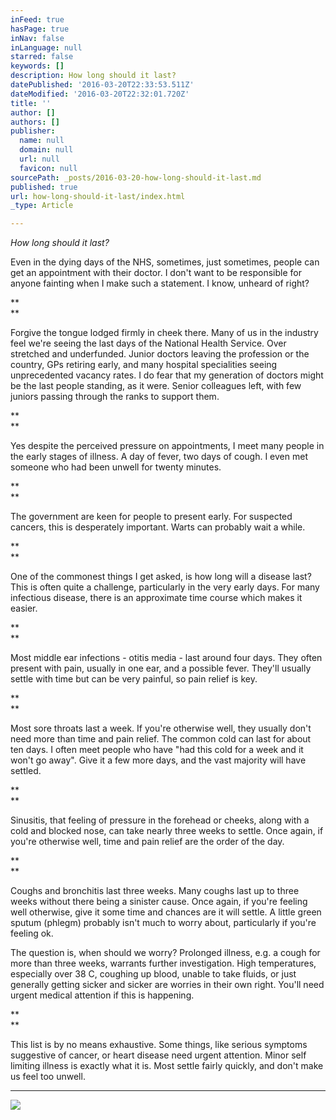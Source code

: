 ```yaml
---
inFeed: true
hasPage: true
inNav: false
inLanguage: null
starred: false
keywords: []
description: How long should it last?
datePublished: '2016-03-20T22:33:53.511Z'
dateModified: '2016-03-20T22:32:01.720Z'
title: ''
author: []
authors: []
publisher:
  name: null
  domain: null
  url: null
  favicon: null
sourcePath: _posts/2016-03-20-how-long-should-it-last.md
published: true
url: how-long-should-it-last/index.html
_type: Article

---
```

_How long should it last?_

Even in the dying days of the NHS, sometimes, just sometimes, people can get an appointment with their doctor. I don't want to be responsible for anyone fainting when I make such a statement. I know, unheard of right?

**  
**

Forgive the tongue lodged firmly in cheek there. Many of us in the industry feel we're seeing the last days of the National Health Service. Over stretched and underfunded. Junior doctors leaving the profession or the country, GPs retiring early, and many hospital specialities seeing unprecedented vacancy rates. I do fear that my generation of doctors might be the last people standing, as it were. Senior colleagues left, with few juniors passing through the ranks to support them. 

**  
**

Yes despite the perceived pressure on appointments, I meet many people in the early stages of illness. A day of fever, two days of cough. I even met someone who had been unwell for twenty minutes. 

**  
**

The government are keen for people to present early. For suspected cancers, this is desperately important. Warts can probably wait a while.

**  
**

One of the commonest things I get asked, is how long will a disease last? This is often quite a challenge, particularly in the very early days. For many infectious disease, there is an approximate time course which makes it easier.

**  
**

Most middle ear infections - otitis media - last around four days. They often present with pain, usually in one ear, and a possible fever. They'll usually settle with time but can be very painful, so pain relief is key. 

**  
**

Most sore throats last a week. If you're otherwise well, they usually don't need more than time and pain relief. The common cold can last for about ten days. I often meet people who have "had this cold for a week and it won't go away". Give it a few more days, and the vast majority will have settled.

**  
**

Sinusitis, that feeling of pressure in the forehead or cheeks, along with a cold and blocked nose, can take nearly three weeks to settle. Once again, if you're otherwise well, time and pain relief are the order of the day.  

**  
**

Coughs and bronchitis last three weeks. Many coughs last up to three weeks without there being a sinister cause. Once again, if you're feeling well otherwise, give it some time and chances are it will settle. A little green sputum (phlegm) probably isn't much to worry about, particularly if you're feeling ok.

The question is, when should we worry? Prolonged illness, e.g. a cough for more than three weeks, warrants further investigation. High temperatures, especially over 38 C, coughing up blood, unable to take fluids, or just generally getting sicker and sicker are worries in their own right. You'll need urgent medical attention if this is happening. 

**  
**

This list is by no means exhaustive. Some things, like serious symptoms suggestive of cancer, or heart disease need urgent attention. Minor self limiting illness is exactly what it is. Most settle fairly quickly, and don't make us feel too unwell.

****
![](https://the-grid-user-content.s3-us-west-2.amazonaws.com/51576d52-ae6b-4472-8843-0356011ca13c.jpg)